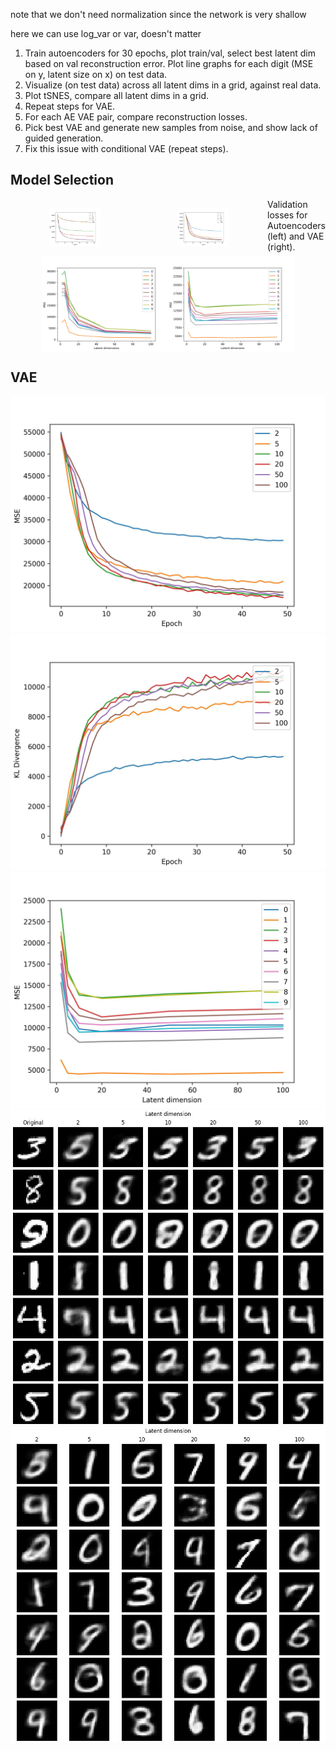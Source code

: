 
note that we don't need normalization since the network is very shallow

here we can use log_var or var, doesn't matter

1. Train autoencoders for 30 epochs, plot train/val, select best latent dim
based on val reconstruction error. Plot line graphs for each digit (MSE on y, latent size on x) on test data.
2. Visualize (on test data) across all latent dims in a grid, against real data.
3. Plot tSNES, compare all latent dims in a grid.
4. Repeat steps for VAE.
5. For each AE VAE pair, compare reconstruction losses.
6. Pick best VAE and generate new samples from noise, and show lack of guided generation.
6. Fix this issue with conditional VAE (repeat steps).

## Model Selection
<div style="display: flex; flex-direction: row; justify-content: center">
    <p align="center">
        <img src="output/Autoencoder/validation_MSE.jpg" width=40%/>
    </p>
    <p align="center">
        <img src="output/VAE/validation_MSE.jpg" width=40%/>
    </p>
    <figcaption>Validation losses for Autoencoders (left) and VAE (right). </figcaption>
</div>

<div style="display: flex; justify-content: center">
    <img src="output/Autoencoder/class_results_MSE.jpg" width=40%/>
    <img src="output/VAE/class_results_MSE.jpg" width=40%/>
</div>


[//]: # (![img]&#40;output/Autoencoder/validation_MSE.jpg&#41;)

[//]: # (![img]&#40;output/Autoencoder/class_results_MSE.jpg&#41;)

[//]: # (![img]&#40;output/Autoencoder/reconstruction_grid.jpg&#41;)

## VAE
![img](output/VAE/validation_MSE.jpg)
![img](output/VAE/validation_KL_Divergence.jpg)
![img](output/VAE/class_results_MSE.jpg)
![img](output/VAE/reconstruction_grid.jpg)
![img](output/VAE/decoding_grid.jpg)